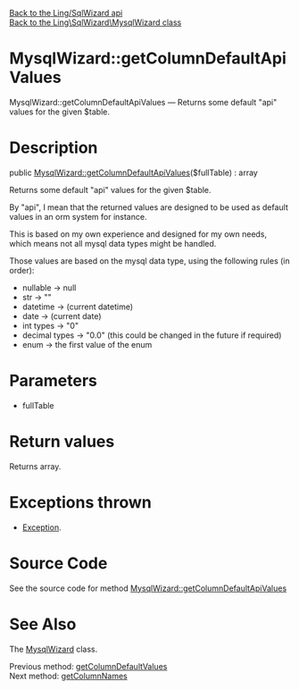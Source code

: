 [Back to the Ling/SqlWizard api](https://github.com/lingtalfi/SqlWizard/blob/master/doc/api/Ling/SqlWizard.md)<br>
[Back to the Ling\SqlWizard\MysqlWizard class](https://github.com/lingtalfi/SqlWizard/blob/master/doc/api/Ling/SqlWizard/MysqlWizard.md)


MysqlWizard::getColumnDefaultApiValues
================



MysqlWizard::getColumnDefaultApiValues — Returns some default "api" values for the given $table.




Description
================


public [MysqlWizard::getColumnDefaultApiValues](https://github.com/lingtalfi/SqlWizard/blob/master/doc/api/Ling/SqlWizard/MysqlWizard/getColumnDefaultApiValues.md)($fullTable) : array




Returns some default "api" values for the given $table.



By "api", I mean that the returned values are designed to be used as
default values in an orm system for instance.

This is based on my own experience and designed for my own needs, which means
not all mysql data types might be handled.


Those values are based on the mysql data type, using the following rules (in order):

- nullable -> null
- str -> ""
- datetime -> (current datetime)
- date -> (current date)
- int types -> "0"
- decimal types -> "0.0" (this could be changed in the future if required)
- enum -> the first value of the enum




Parameters
================


- fullTable

    


Return values
================

Returns array.


Exceptions thrown
================

- [Exception](http://php.net/manual/en/class.exception.php).&nbsp;







Source Code
===========
See the source code for method [MysqlWizard::getColumnDefaultApiValues](https://github.com/lingtalfi/SqlWizard/blob/master/MysqlWizard.php#L305-L367)


See Also
================

The [MysqlWizard](https://github.com/lingtalfi/SqlWizard/blob/master/doc/api/Ling/SqlWizard/MysqlWizard.md) class.

Previous method: [getColumnDefaultValues](https://github.com/lingtalfi/SqlWizard/blob/master/doc/api/Ling/SqlWizard/MysqlWizard/getColumnDefaultValues.md)<br>Next method: [getColumnNames](https://github.com/lingtalfi/SqlWizard/blob/master/doc/api/Ling/SqlWizard/MysqlWizard/getColumnNames.md)<br>

